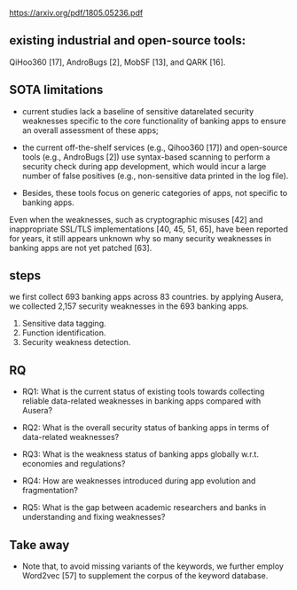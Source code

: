 https://arxiv.org/pdf/1805.05236.pdf

## existing industrial and open-source tools:
QiHoo360 [17], AndroBugs [2], MobSF [13], and QARK [16].

## SOTA limitations

* current studies lack a baseline of sensitive datarelated security weaknesses specific to the core functionality of banking apps to ensure an overall assessment of these apps; 

* the current off-the-shelf services (e.g., Qihoo360 [17]) and open-source tools (e.g., AndroBugs [2]) use syntax-based scanning to perform a security check during app development, which would incur a large number of false positives (e.g., non-sensitive data printed in the log file). 

* Besides, these tools focus on generic categories of apps, not specific to banking apps. 

Even when the weaknesses, such as cryptographic misuses [42] and inappropriate SSL/TLS implementations [40, 45, 51, 65], have been reported for years, it still appears unknown why so many security weaknesses in banking apps are not yet patched [63].


## steps
we first collect 693 banking apps across 83 countries. by applying Ausera, we collected 2,157 security weaknesses in the 693 banking apps.

1. Sensitive data tagging.
2. Function identification.
3. Security weakness detection.

## RQ
* RQ1: What is the current status of existing tools towards
collecting reliable data-related weaknesses in banking apps
compared with Ausera?

* RQ2: What is the overall security status of banking apps in
terms of data-related weaknesses?

* RQ3: What is the weakness status of banking apps globally
w.r.t. economies and regulations?

* RQ4: How are weaknesses introduced during app evolution
and fragmentation?

* RQ5: What is the gap between academic researchers and
banks in understanding and fixing weaknesses?

## Take away

* Note that, to avoid missing variants of the keywords, we
further employ Word2vec [57] to supplement the corpus of the
keyword database.
